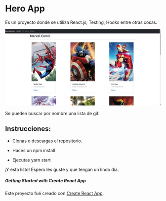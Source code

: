 # Hero App

Es un proyecto donde se utiliza React.js, Testing, Hooks
entre otras cosas.

 <img src='./public/assets/heroApp.jpeg'>

Se pueden buscar por nombre una lista de gif.

## Instrucciones:

- Clonas o descargas el repositorio.

- Haces un npm install

- Ejecutas yarn start

¡Y esta listo! Espero les guste y que tengan un lindo día.

##### Getting Started with Create React App

Este proyecto fué creado con [Create React App](https://github.com/facebook/create-react-app).
